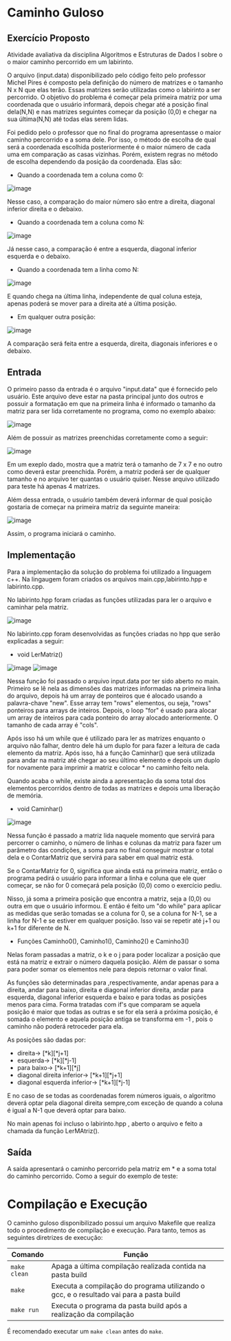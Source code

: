 # Caminho Guloso

## Exercício Proposto

Atividade avaliativa da disciplina Algoritmos e Estruturas de Dados I  sobre o o maior caminho percorrido em um labirinto.

O arquivo (input.data) disponibilizado pelo código feito pelo professor Michel Pires é composto pela definição do número de matrizes e o  tamanho N x N que elas terão. Essas matrizes serão utilizadas como o labirinto a ser percorrido. O objetivo do problema é começar pela primeira matriz por uma coordenada que o usuário informará, depois chegar até a posição final dela(N,N) e nas matrizes seguintes começar da posição (0,0) e chegar na sua última(N,N) até todas elas serem lidas. 

Foi pedido pelo o professor que no final do programa apresentasse o maior caminho percorrido e a soma dele. Por isso, o método de escolha de qual será a  coordenada escolhida posteriormente é o maior número de cada uma em comparação as casas vizinhas. Porém, existem regras no método de escolha dependendo da posição da coordenada. Elas são:

* Quando a coordenada tem a coluna como 0:

![image](https://user-images.githubusercontent.com/102706840/227315265-a74144e3-634b-463e-93ef-d961b1ed9b64.png)

Nesse caso, a comparação do maior número são entre a direita, diagonal inferior direita e o debaixo.

* Quando a coordenada tem a coluna como N:

![image](https://user-images.githubusercontent.com/102706840/227316777-9acb8586-fe4c-4762-b12e-a59c22478a49.png)

Já nesse caso, a comparação é entre a esquerda, diagonal inferior esquerda e o debaixo.

* Quando a coordenada tem a linha como N:

![image](https://user-images.githubusercontent.com/102706840/227317145-11dbcf69-1c90-439b-8dfd-30901d7f993d.png)

E quando chega na última linha, independente de qual coluna esteja, apenas poderá se mover para a direita até a última posição.

* Em qualquer outra posição:

![image](https://user-images.githubusercontent.com/102706840/227322545-78467ece-2dd7-4d43-9ae1-019d484b68a2.png)


A comparação será feita entre a esquerda, direita, diagonais inferiores e o debaixo.

## Entrada

O primeiro passo da entrada é o arquivo "input.data" que é fornecido pelo usuário. Este arquivo deve estar na pasta principal junto dos outros e possuir a formatação em que na primeira linha é informado o tamanho da matriz para ser lida corretamente no programa, como no exemplo abaixo:

![image](https://user-images.githubusercontent.com/102706840/227331829-14272194-db84-47ff-9a0c-caf8f7a9fe28.png)

Além de possuir as matrizes preenchidas corretamente como a seguir:

![image](https://user-images.githubusercontent.com/102706840/227332588-e9c73f61-5fd9-4947-8f01-f871b19a1c9c.png)

Em um exeplo dado, mostra que a matriz terá o tamanho de 7 x 7 e no outro como deverá estar preenchida. Porém, a matriz poderá ser de qualquer tamanho e no arquivo ter quantas o usuário quiser. Nesse arquivo utilizado para teste há apenas 4 matrizes.

Além dessa entrada, o usuário também deverá informar de qual posição gostaria de começar na primeira matriz da seguinte maneira: 

![image](https://user-images.githubusercontent.com/102706840/227334494-fb6943e3-b970-4282-93d4-b46dc02c7947.png)

Assim, o programa iniciará o caminho.

## Implementação

Para a implementação da solução do problema foi utilizado a linguagem c++. Na lingaugem foram criados os arquivos main.cpp,labirinto.hpp e labirinto.cpp.

No labirinto.hpp foram criadas as funções utilizadas para ler o arquivo e caminhar pela matriz.

![image](https://user-images.githubusercontent.com/102706840/227354545-b7065579-eb7a-4e4a-9dcc-9634c6fcb0d5.png)


No labirinto.cpp foram desenvolvidas as funções criadas no hpp que serão explicadas a seguir:

* void LerMatriz()



![image](https://user-images.githubusercontent.com/102706840/227355443-6ff1db44-e0ae-437c-aa7d-556e42944c6f.png)
![image](https://user-images.githubusercontent.com/102706840/227357154-53486503-b215-47cd-910b-0a9afea95638.png)


Nessa função foi passado o arquivo input.data por ter sido aberto no main. Primeiro se lê nela as dimensões das matrizes informadas na primeira linha do arquivo, depois há um array de ponteiros que é alocado usando a palavra-chave "new". Esse array tem "rows" elementos, ou seja, "rows" ponteiros para arrays de inteiros. Depois, o loop "for" é usado para alocar um array de inteiros para cada ponteiro do array alocado anteriormente. O tamanho de cada array é "cols".

Após isso há um while que é utilizado para ler as matrizes enquanto o arquivo não falhar, dentro dele há um duplo for para fazer a leitura de cada elemento da matriz. Após isso, há a função Caminhar() que será utilizada para andar na matriz até chegar ao seu último elemento e depois um duplo for novamente para imprimir a matriz e colocar * no caminho feito nela.

Quando acaba o while, existe ainda a apresentação da soma total dos elementos percorridos dentro de todas as matrizes e depois uma liberação de memória.

* void Caminhar()

![image](https://user-images.githubusercontent.com/102706840/227357648-1a16b99a-2c99-45b4-a6e8-e9740cdc50c9.png)



Nessa função é passado a matriz lida naquele momento que servirá para percorrer o caminho, o número de linhas e colunas da matriz para fazer um parâmetro das condições, a soma para no final conseguir mostrar o total dela e o ContarMatriz que servirá para saber em qual matriz está.

Se o ContarMatriz for 0, significa que ainda está na primeira matriz, então o programa pedirá o usuário para informar a linha e coluna que ele quer começar, se não for 0 começará pela posição (0,0) como o exercício pediu.

Nisso, já soma a primeira posição que encontra a matriz, seja a (0,0) ou outra em que o usuário informou. E então é feito um "do while" para aplicar as medidas que serão tomadas se a coluna for 0, se a coluna for N-1, se a linha for N-1 e se estiver em qualquer posição. Isso vai se repetir até j+1 ou k+1 for diferente de N.

* Funções Caminho0(), Caminho1(), Caminho2() e Caminho3()

Nelas foram passadas a matriz, o k e o j para poder localizar a posição que está na matriz e extrair o número daquela posição. Além de passar o soma para poder somar os elementos nele para depois retornar o valor final.

As funções são determinadas para ,respectivamente, andar apenas para a direita, andar para baixo, direita e diagonal inferior direita, andar para esquerda, diagonal inferior esquerda e baixo e para todas as posições menos para cima. Forma tratadas com if's que comparam se aquela posição é maior que todas as outras e se for ela será a próxima posição, é somada o elemento e aquela posição antiga se transforma em -1 , pois o caminho não poderá retroceder para ela.

As posições são dadas por:

* direita-> [*k][*j+1]
* esquerda-> [*k][*j-1]
* para baixo-> [*k+1][*j]
* diagonal direita inferior-> [*k+1][*j+1]
* diagonal esquerda inferior-> [*k+1][*j-1]

E no caso de se todas as coordenadas forem números iguais, o algoritmo deverá optar pela diagonal direita sempre,com exceção de quando a coluna é igual a N-1 que deverá optar para baixo.

No main apenas foi incluso o labirinto.hpp , aberto o arquivo e feito a chamada da função LerMAtriz().

## Saída

A saída apresentará o caminho percorrido pela matriz em * e a soma total do caminho percorrido. Como a seguir do exemplo de teste:




# Compilação e Execução

O caminho guloso disponibilizado possui um arquivo Makefile que realiza todo o procedimento de compilação e execução. Para tanto, temos as seguintes diretrizes de execução:


| Comando                |Função                                                                                           |                     
| -----------------------| ------------------------------------------------------------------------------------------------- |
|  `make clean`          | Apaga a última compilação realizada contida na pasta build                                        |
|  `make`                | Executa a compilação do programa utilizando o gcc, e o resultado vai para a pasta build           |
|  `make run`            | Executa o programa da pasta build após a realização da compilação                                 |

É recomendado executar um `make clean` antes do `make`.
